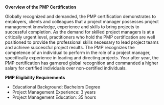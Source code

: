 **Overview of the PMP Certification**

Globally recognized and demanded, the PMP certification demonstrates to employers, clients and
colleagues that a project manager possesses project management knowledge, experience and skills to
bring projects to successful completion.
As the demand for skilled project managers is at a critically urgent level, practitioners who hold the PMP
certification are well positioned to provide the professional skills necessary to lead project teams and
achieve successful project results.
The PMP recognizes the competence of an individual to perform in the role of a project manager,
specifically experience in leading and directing projects. Year after year, the PMP certification has
garnered global recognition and commanded a higher salary for certified individuals over non-certified
individuals.

**PMP Eligibility Requirements**
* Educational Background: Bachelors Degree
* Project Management Experience: 3 years
* Project Management Education: 35 hours
